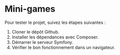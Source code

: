 # Mini-games

Pour tester le projet, suivez les étapes suivantes :

1. Cloner le dépôt Github.
2. Installer les dépendances avec Composer.
3. Démarrer le serveur Symfony.
4. Vérifier le bon fonctionnement dans un navigateur.
